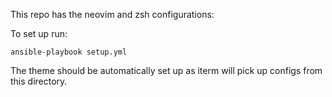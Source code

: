 This repo has the neovim and zsh configurations:

To set up run:

```ansible-playbook setup.yml```

The theme should be automatically set up as iterm will pick up configs from this directory.
